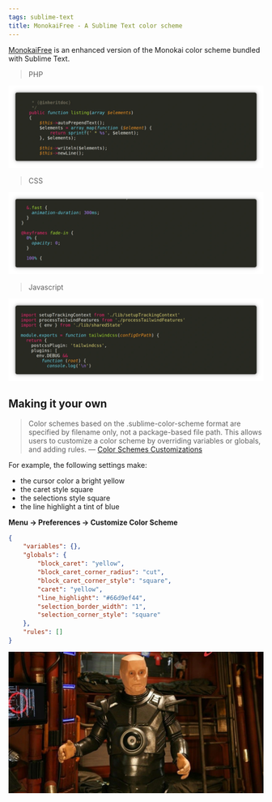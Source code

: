 ```yaml
---
tags: sublime-text
title: MonokaiFree - A Sublime Text color scheme
---
```


[MonokaiFree](https://packagecontrol.io/packages/MonokaiFree) is an enhanced version of the Monokai color scheme bundled with Sublime Text.

> PHP

![Monokai PHP](/assets/monokai-php.webp)

> CSS

![Monokai CSS](/assets/monokai-css.webp)

> Javascript

![Monokai Javascript](/assets/monokai-javascript.webp)

## Making it your own

> Color schemes based on the .sublime-color-scheme format are specified by filename only, not a package-based file path. This allows users to customize a color scheme by overriding variables or globals, and adding rules.
> &mdash; [Color Schemes Customizations](https://www.sublimetext.com/docs/color_schemes.html#customization)

For example, the following settings make:

- the cursor color a bright yellow
- the caret style square
- the selections style square
- the line highlight a tint of blue

**Menu → Preferences → Customize Color Scheme**

```json
{
    "variables": {},
    "globals": {
        "block_caret": "yellow",
        "block_caret_corner_radius": "cut",
        "block_caret_corner_style": "square",
        "caret": "yellow",
        "line_highlight": "#66d9ef44",
        "selection_border_width": "1",
        "selection_corner_style": "square"
    },
    "rules": []
}
```

![Robert Llewellyn in Red Dwarf (1988)](/assets/red-dwarf-kryten.webp)
